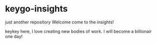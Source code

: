 # keygo-insights
just another repository
Welcome come to the insights!

keykey here, I love creating new bodies of work.
I will become a billionair one day!
